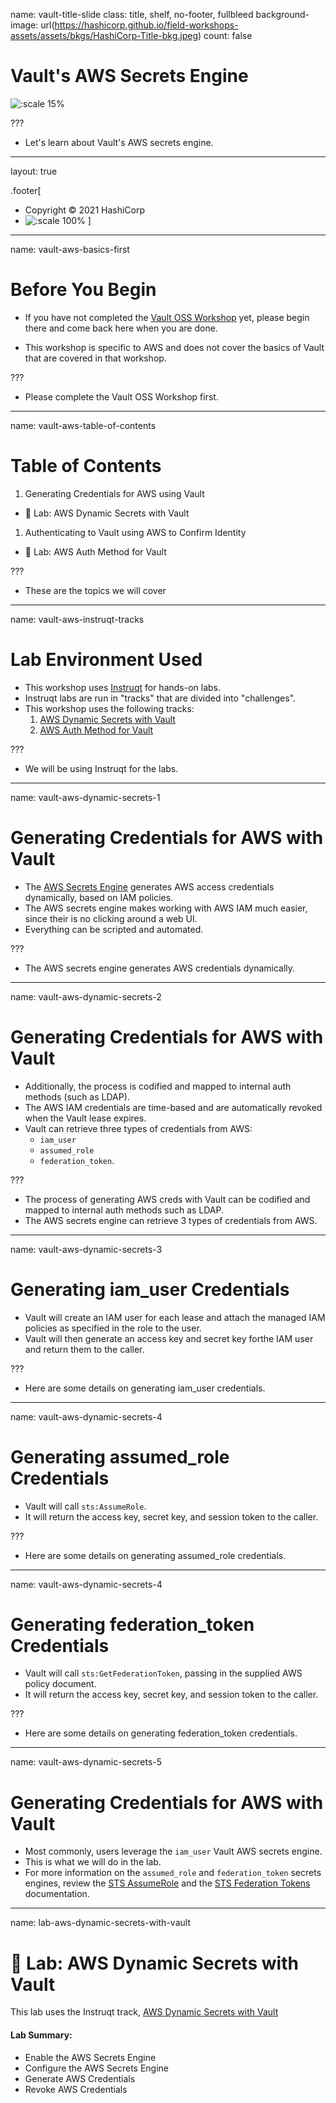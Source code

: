 name: vault-title-slide
class: title, shelf, no-footer, fullbleed
background-image: url(https://hashicorp.github.io/field-workshops-assets/assets/bkgs/HashiCorp-Title-bkg.jpeg)
count: false

# Vault's AWS Secrets Engine

![:scale 15%](https://hashicorp.github.io/field-workshops-assets/assets/logos/logo_vault.png)

???
* Let's learn about Vault's AWS secrets engine.

---
layout: true

.footer[
- Copyright © 2021 HashiCorp
- ![:scale 100%](https://hashicorp.github.io/field-workshops-assets/assets/logos/HashiCorp_Icon_Black.svg)
]

---
name: vault-aws-basics-first
# Before You Begin

* If you have not completed the [Vault OSS Workshop](https://hashicorp.github.io/field-workshops-vault/slides/multi-cloud/vault-oss/#1) yet, please begin there and come back here when you are done.

* This workshop is specific to AWS and does not cover the basics of Vault that are covered in that workshop.

???
* Please complete the Vault OSS Workshop first.

---
name: vault-aws-table-of-contents
# Table of Contents

1. Generating Credentials for AWS using Vault
  * 🔬 Lab: AWS Dynamic Secrets with Vault
1. Authenticating to Vault using AWS to Confirm Identity
  * 🔬 Lab: AWS Auth Method for Vault

???
* These are the topics we will cover

---
name: vault-aws-instruqt-tracks
# Lab Environment Used
* This workshop uses [Instruqt](https://instruqt.com) for hands-on labs.
* Instruqt labs are run in "tracks" that are divided into "challenges".
* This workshop uses the following tracks:
    1. [AWS Dynamic Secrets with Vault](https://play.instruqt.com/hashicorp/invite/etextvhbaypp)
    1. [AWS Auth Method for Vault](https://play.instruqt.com/hashicorp/invite/bict3hvtfqx1)

???
* We will be using Instruqt for the labs.

---
name: vault-aws-dynamic-secrets-1
# Generating Credentials for AWS with Vault
* The [AWS Secrets Engine](https://www.vaultproject.io/docs/secrets/aws/) generates AWS access credentials dynamically, based on IAM policies.
* The AWS secrets engine makes working with AWS IAM much easier, since their is no clicking around
a web UI.
* Everything can be scripted and automated.

???
* The AWS secrets engine generates AWS credentials dynamically.

---
name: vault-aws-dynamic-secrets-2
# Generating Credentials for AWS with Vault
* Additionally, the process is codified and mapped to internal auth methods (such as LDAP).
* The AWS IAM credentials are time-based and are automatically revoked when the Vault lease expires.
* Vault can retrieve three types of credentials from AWS:
  * `iam_user`
  * `assumed_role`
  * `federation_token`.

???
* The process of generating AWS creds with Vault can be codified and mapped to internal auth methods such as LDAP.
* The AWS secrets engine can retrieve 3 types of credentials from AWS.

---
name: vault-aws-dynamic-secrets-3
# Generating iam_user Credentials
* Vault will create an IAM user for each lease and attach the managed IAM policies as
specified in the role to the user.
* Vault will then generate an access key and secret key forthe IAM user and return them to the caller.

???
* Here are some details on generating iam_user credentials.

---
name: vault-aws-dynamic-secrets-4
# Generating assumed_role Credentials
* Vault will call `sts:AssumeRole`.
* It will return the access key, secret key, and session
token to the caller.

???
* Here are some details on generating assumed_role  credentials.

---
name: vault-aws-dynamic-secrets-4
# Generating federation_token Credentials
* Vault will call `sts:GetFederationToken`, passing in the supplied AWS policy document.
* It will return the access key, secret key, and session token to the caller.

???
* Here are some details on generating federation_token  credentials.

---
name: vault-aws-dynamic-secrets-5
# Generating Credentials for AWS with Vault
* Most commonly, users leverage the `iam_user` Vault AWS secrets engine.
* This is what we will do in the lab.
* For more information on the
`assumed_role` and `federation_token` secrets engines, review the [STS AssumeRole](https://www.vaultproject.io/docs/secrets/aws/#sts-assumerole) and the [STS Federation Tokens](https://www.vaultproject.io/docs/secrets/aws/#sts-credentials) documentation.

---
name: lab-aws-dynamic-secrets-with-vault
# 🔬 Lab: AWS Dynamic Secrets with Vault
This lab uses the Instruqt track, [AWS Dynamic Secrets with Vault](https://play.instruqt.com/hashicorp/invite/etextvhbaypp)

#### Lab Summary:
- Enable the AWS Secrets Engine
- Configure the AWS Secrets Engine
- Generate AWS Credentials
- Revoke AWS Credentials
